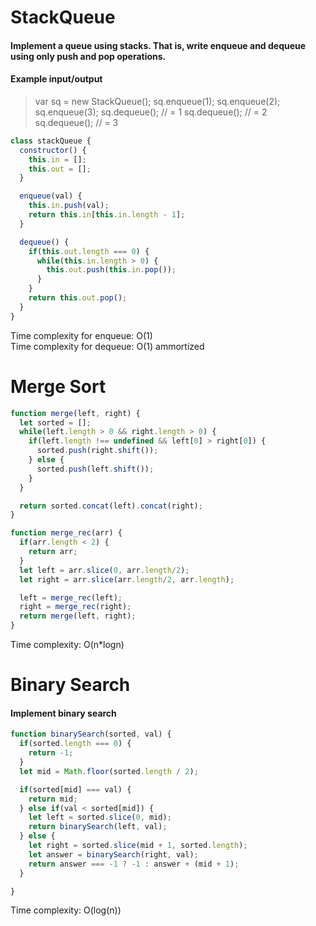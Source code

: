 # StackQueue
#### Implement a queue using stacks. That is, write enqueue and dequeue using only push and pop operations.

#### Example input/output

> var sq = new StackQueue();
> sq.enqueue(1);
> sq.enqueue(2);
> sq.enqueue(3);
> sq.dequeue();  // = 1
> sq.dequeue();  // = 2
> sq.dequeue();  // = 3

```JavaScript
class stackQueue {
  constructor() {
    this.in = [];
    this.out = [];
  }

  enqueue(val) {
    this.in.push(val);
    return this.in[this.in.length - 1];
  }

  dequeue() {
    if(this.out.length === 0) {
      while(this.in.length > 0) {
        this.out.push(this.in.pop());
      }
    }
    return this.out.pop();
  }
}
```
Time complexity for enqueue: O(1) <br>
Time complexity for dequeue: O(1) ammortized

# Merge Sort

```JavaScript
function merge(left, right) {
  let sorted = [];
  while(left.length > 0 && right.length > 0) {
    if(left.length !== undefined && left[0] > right[0]) {
      sorted.push(right.shift());
    } else {
      sorted.push(left.shift());
    }
  }

  return sorted.concat(left).concat(right);
}

function merge_rec(arr) {
  if(arr.length < 2) {
    return arr;
  }
  let left = arr.slice(0, arr.length/2);
  let right = arr.slice(arr.length/2, arr.length);

  left = merge_rec(left);
  right = merge_rec(right);
  return merge(left, right);
}
```
Time complexity: O(n*logn)


# Binary Search
#### Implement binary search

```JavaScript
function binarySearch(sorted, val) {
  if(sorted.length === 0) {
    return -1;
  }
  let mid = Math.floor(sorted.length / 2);

  if(sorted[mid] === val) {
    return mid;
  } else if(val < sorted[mid]) {
    let left = sorted.slice(0, mid);
    return binarySearch(left, val);
  } else {
    let right = sorted.slice(mid + 1, sorted.length);
    let answer = binarySearch(right, val);
    return answer === -1 ? -1 : answer + (mid + 1);
  }

}
```
Time complexity: O(log(n)) <br>
